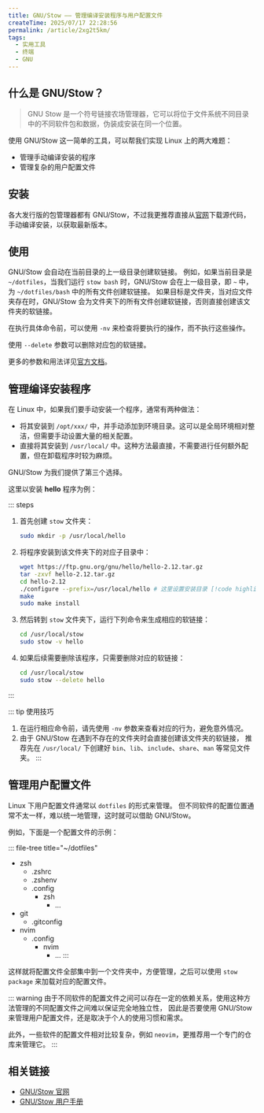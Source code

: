 ```yaml
---
title: GNU/Stow —— 管理编译安装程序与用户配置文件
createTime: 2025/07/17 22:28:56
permalink: /article/2xg2t5km/
tags:
  - 实用工具
  - 终端
  - GNU
---
```


## 什么是 GNU/Stow？

> GNU Stow 是一个符号链接农场管理器，它可以将位于文件系统不同目录中的不同软件包和数据，伪装成安装在同一个位置。

使用 GNU/Stow 这一简单的工具，可以帮我们实现 Linux 上的两大难题：

- 管理手动编译安装的程序
- 管理复杂的用户配置文件

## 安装

各大发行版的包管理器都有 GNU/Stow，不过我更推荐直接从[官网](https://www.gnu.org/software/stow/)下载源代码，
手动编译安装，以获取最新版本。

## 使用

GNU/Stow 会自动在当前目录的上一级目录创建软链接。
例如，如果当前目录是 `~/dotfiles`，当我们运行 `stow bash` 时，GNU/Stow 会在上一级目录，即 `~` 中，
为 `~/dotfiles/bash` 中的所有文件创建软链接。
如果目标是文件夹，当对应文件夹存在时，GNU/Stow 会为文件夹下的所有文件创建软链接，否则直接创建该文件夹的软链接。

在执行具体命令前，可以使用 `-nv` 来检查将要执行的操作，而不执行这些操作。

使用 `--delete` 参数可以删除对应包的软链接。

更多的参数和用法详见[官方文档](https://www.gnu.org/software/stow/manual/html_node/Invoking-Stow.html)。

## 管理编译安装程序

在 Linux 中，如果我们要手动安装一个程序，通常有两种做法：

- 将其安装到 `/opt/xxx/` 中，并手动添加到环境目录。这可以是全局环境相对整洁，但需要手动设置大量的相关配置。
- 直接将其安装到 `/usr/local/` 中。这种方法最直接，不需要进行任何额外配置，但在卸载程序时较为麻烦。

GNU/Stow 为我们提供了第三个选择。

这里以安装 **hello** 程序为例：

::: steps

1. 首先创建 `stow` 文件夹：

   ```bash
   sudo mkdir -p /usr/local/hello
   ```

1. 将程序安装到该文件夹下的对应子目录中：

   ```bash
   wget https://ftp.gnu.org/gnu/hello/hello-2.12.tar.gz
   tar -zxvf hello-2.12.tar.gz
   cd hello-2.12
   ./configure --prefix=/usr/local/hello # 这里设置安装目录 [!code highlight]
   make
   sudo make install
   ```

1. 然后转到 `stow` 文件夹下，运行下列命令来生成相应的软链接：

   ```bash
   cd /usr/local/stow
   sudo stow -v hello
   ```

1. 如果后续需要删除该程序，只需要删除对应的软链接：

   ```bash
   cd /usr/local/stow
   sudo stow --delete hello
   ```

:::

::: tip 使用技巧
1. 在运行相应命令前，请先使用 `-nv` 参数来查看对应的行为，避免意外情况。
1. 由于 GNU/Stow 在遇到不存在的文件夹时会直接创建该文件夹的软链接，
   推荐先在 `/usr/local/` 下创建好 `bin`、`lib`、`include`、`share`、`man` 等常见文件夹。
:::

## 管理用户配置文件

Linux 下用户配置文件通常以 `dotfiles` 的形式来管理。
但不同软件的配置位置通常不太一样，难以统一地管理，这时就可以借助 GNU/Stow。

例如，下面是一个配置文件的示例：

::: file-tree title="~/dotfiles"
- zsh
  - .zshrc
  - .zshenv
  - .config
    - zsh
      - ...
- git
  - .gitconfig
- nvim
  - .config
    - nvim
      - ...
:::

这样就将配置文件全部集中到一个文件夹中，方便管理，之后可以使用 `stow package` 来加载对应的配置文件。

::: warning
由于不同软件的配置文件之间可以存在一定的依赖关系，使用这种方法管理的不同配置文件之间难以保证完全地独立性，
因此是否要使用 GNU/Stow 来管理用户配置文件，还是取决于个人的使用习惯和需求。

此外，一些软件的配置文件相对比较复杂，例如 `neovim`，更推荐用一个专门的仓库来管理它。
:::

## 相关链接

- [GNU/Stow 官网](https://www.gnu.org/software/stow/)
- [GNU/Stow 用户手册](https://www.gnu.org/software/stow/manual/stow.html)
